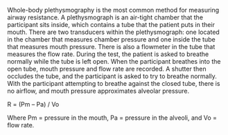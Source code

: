 Whole-body plethysmography is the most common method for measuring airway resistance. A plethysmograph is an air-tight chamber that the participant sits inside, which contains a tube that the patient puts in their mouth. There are two transducers within the plethysmograph: one located in the chamber that measures chamber pressure and one inside the tube that measures mouth pressure. There is also a flowmeter in the tube that measures the flow rate. During the test, the patient is asked to breathe normally while the tube is left open. When the participant breathes into the open tube, mouth pressure and flow rate are recorded. A shutter then occludes the tube, and the participant is asked to try to breathe normally. With the participant attempting to breathe against the closed tube, there is no airflow, and mouth pressure approximates alveolar pressure.

R = (Pm – Pa) / Vo

Where Pm = pressure in the mouth, Pa = pressure in the alveoli, and Vo = flow rate.